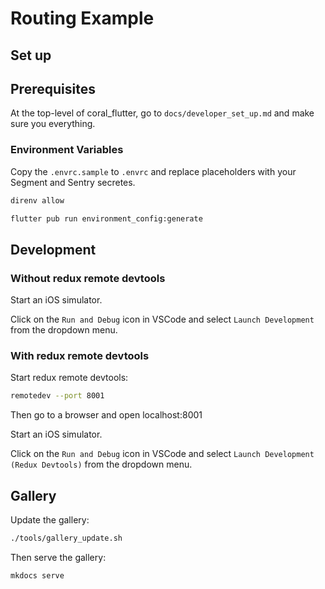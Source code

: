 # Routing Example

## Set up

## Prerequisites

At the top-level of coral_flutter, go to `docs/developer_set_up.md` and make sure you everything.

### Environment Variables

Copy the `.envrc.sample` to `.envrc` and replace placeholders with your Segment and Sentry secretes.

```sh
direnv allow
```

```sh
flutter pub run environment_config:generate
```

## Development

### Without redux remote devtools

Start an iOS simulator.

Click on the `Run and Debug` icon in VSCode and select `Launch Development` from the dropdown menu.

### With redux remote devtools

Start redux remote devtools:

```sh
remotedev --port 8001
```

Then go to a browser and open localhost:8001

Start an iOS simulator.

Click on the `Run and Debug` icon in VSCode and select `Launch Development (Redux Devtools)` from the dropdown menu.

## Gallery

Update the gallery:

```sh
./tools/gallery_update.sh
```

Then serve the gallery:

```sh
mkdocs serve
```
